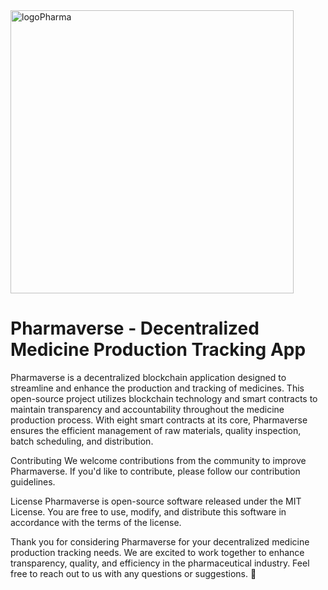 <img width="453" alt="logoPharma" src="https://github.com/Team-Upsilon/Smart-Contracts/assets/103581884/c5b170e2-46fd-459b-8327-22767966eaba">

# Pharmaverse - Decentralized Medicine Production Tracking App
Pharmaverse is a decentralized blockchain application designed to streamline and enhance the production and tracking of medicines. This open-source project utilizes blockchain technology and smart contracts to maintain transparency and accountability throughout the medicine production process. With eight smart contracts at its core, Pharmaverse ensures the efficient management of raw materials, quality inspection, batch scheduling, and distribution.

Contributing
We welcome contributions from the community to improve Pharmaverse. If you'd like to contribute, please follow our contribution guidelines.

License
Pharmaverse is open-source software released under the MIT License. You are free to use, modify, and distribute this software in accordance with the terms of the license.

Thank you for considering Pharmaverse for your decentralized medicine production tracking needs. We are excited to work together to enhance transparency, quality, and efficiency in the pharmaceutical industry. Feel free to reach out to us with any questions or suggestions. 🚀
